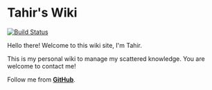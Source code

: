 # Tahir's Wiki

[![Build Status](https://api.travis-ci.org/zthxxx/Wiki-site.png?branch=writing)](https://travis-ci.org/zthxxx/Wiki-site)

Hello there! Welcome to this wiki site, I'm Tahir.

This is my personal wiki to manage my scattered knowledge. You are welcome to contact me!

Follow me from [**GitHub**](https://github.com/TahirMars).